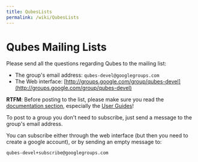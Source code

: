 ```yaml
---
title: QubesLists
permalink: /wiki/QubesLists
---
```


Qubes Mailing Lists
===================

Please send all the questions regarding Qubes to the mailing list:

-   The group's email address: `qubes-devel@googlegroups.com`
-   The Web interface: [​http://groups.google.com/group/qubes-devel](http://groups.google.com/group/qubes-devel)

**RTFM**: Before posting to the list, please make sure you read the [documentation section](/wiki/QubesDocs), especially the [User Guides](/wiki/UserDoc)!

To post to a group you don't need to subscribe, just send a message to the group's email address.

You can subscribe either through the web interface (but then you need to create a google account), or by sending an empty message to:

``` {.wiki}
qubes-devel+subscribe@googlegroups.com
```
